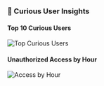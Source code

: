 ### 🔎 Curious User Insights

#### Top 10 Curious Users
![Top Curious Users](curious_users_chart.png)

#### Unauthorized Access by Hour
![Access by Hour](violation_hours_chart.png)
